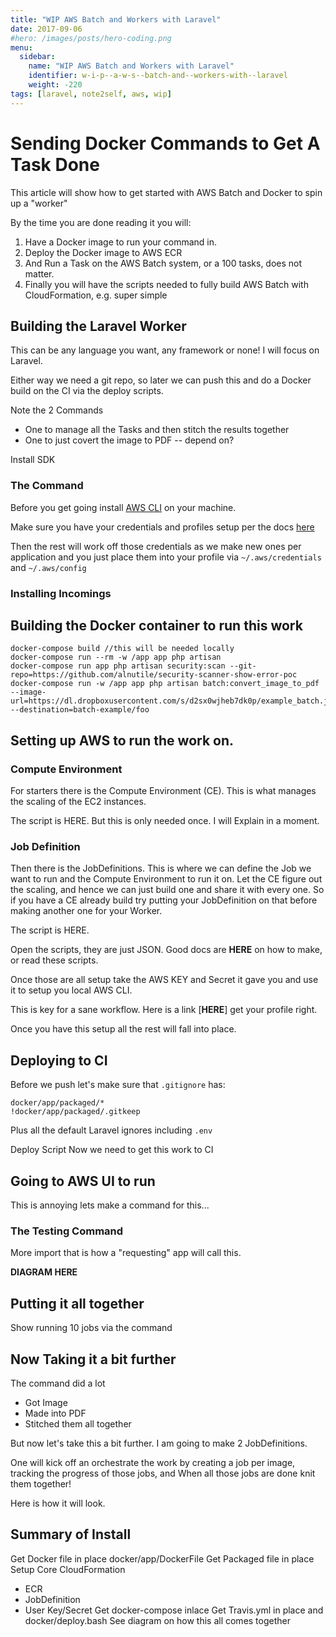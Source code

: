 ```yaml
---
title: "WIP AWS Batch and Workers with Laravel"
date: 2017-09-06
#hero: /images/posts/hero-coding.png
menu:
  sidebar:
    name: "WIP AWS Batch and Workers with Laravel"
    identifier: w-i-p--a-w-s--batch-and--workers-with--laravel
    weight: -220
tags: [laravel, note2self, aws, wip]
---
```


# Sending Docker Commands to Get A Task Done

This article will show how to get started with AWS Batch and Docker to spin up a "worker"

By the time you are done reading it you will:

  1. Have a Docker image to run your command in.
  1. Deploy the Docker image to AWS ECR
  1. And Run a Task on the AWS Batch system, or a 100 tasks, does not matter.
  1. Finally you will have the scripts needed to fully build AWS Batch with CloudFormation, e.g. super simple
  


## Building the Laravel Worker
This can be any language you want, any framework or none! I will focus on Laravel.

Either way we need a git repo, so later we can push this and do a Docker build on the CI via the deploy scripts.



Note the 2 Commands 

* One to manage all the Tasks and then stitch the results together
* One to just covert the image to PDF
  -- depend on?

Install SDK


### The Command

Before you get going install [AWS CLI](https://aws.amazon.com/cli/) on your machine.

Make sure you have your credentials and profiles setup per the docs [here](http://docs.aws.amazon.com/cli/latest/userguide/cli-chap-getting-started.html)

Then the rest will work off those credentials as we make new ones per application and you just place them into your profile via `~/.aws/credentials` and `~/.aws/config`


### Installing Incomings


## Building the Docker container to run this work

```
docker-compose build //this will be needed locally 
docker-compose run --rm -w /app app php artisan 
docker-compose run app php artisan security:scan --git-repo=https://github.com/alnutile/security-scanner-show-error-poc
docker-compose run -w /app app php artisan batch:convert_image_to_pdf --image-url=https://dl.dropboxusercontent.com/s/d2sx0wjheb7dk0p/example_batch.jpg --destination=batch-example/foo
```

## Setting up AWS to run the work on.


### Compute Environment
For starters there is the Compute Environment (CE). This is what manages the scaling of the EC2 instances.

The script is HERE. But this is only needed once. I will Explain in a moment.


### Job Definition
Then there is the JobDefinitions. This is where we can define the Job we want to run and the Compute Environment to run it on. Let the CE figure out the scaling, and hence we can just build one and share it with every one.
So if you have a CE already build try putting your JobDefinition on that before making another one for your Worker.

The script is HERE. 

Open the scripts, they are just JSON. Good docs are **HERE** on how to make, or read these scripts.


Once those are all setup take the AWS KEY and Secret it gave you and use it to setup you local AWS CLI.

This is key for a sane workflow. Here is a link [**HERE**] get your profile right. 


Once you have this setup all the rest will fall into place.



## Deploying to CI 

Before we push let's make sure that `.gitignore` has:

```
docker/app/packaged/*
!docker/app/packaged/.gitkeep
```

Plus all the default Laravel ignores including `.env`


Deploy Script
Now we need to get this work to CI



## Going to AWS UI to run


This is annoying lets make a command for this...

### The Testing Command

More import that is how a "requesting" app will call this.

**DIAGRAM HERE**


## Putting it all together


Show running 10 jobs via the command


## Now Taking it a bit further

The command did a lot

  * Got Image
  * Made into PDF
  * Stitched them all together
  
But now let's take this a bit further. I am going to make 2 JobDefinitions.

One will kick off an orchestrate the work by creating a job per image, tracking the progress of those jobs, and
When all those jobs are done knit them together!

Here is how it will look.


## Summary of Install


Get Docker file in place docker/app/DockerFile
Get Packaged file in place
Setup Core CloudFormation
  * ECR
  * JobDefinition
  * User Key/Secret
Get docker-compose inlace
Get Travis.yml in place and docker/deploy.bash
See diagram on how this all comes together